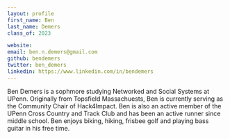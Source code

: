 ```yaml
---
layout: profile
first_name: Ben 
last_name: Demers
class_of: 2023

website:
email: ben.n.demers@gmail.com
github: bendemers
twitter: ben_demers
linkedin: https://www.linkedin.com/in/bendemers
---
```

Ben Demers is a sophmore studying Networked and Social Systems at UPenn. Originally from Topsfield Massachuests, Ben is currently serving as the Community Chair of Hack4Impact. Ben is also an active member of the UPenn Cross Country and Track Club and has been an active runner since middle school. Ben enjoys biking, hiking, frisbee golf and playing bass guitar in his free time. 